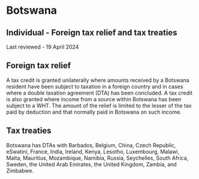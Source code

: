 # Botswana
## Individual - Foreign tax relief and tax treaties
Last reviewed - 19 April 2024
## Foreign tax relief
A tax credit is granted unilaterally where amounts received by a Botswana resident have been subject to taxation in a foreign country and in cases where a double taxation agreement (DTA) has been concluded. A tax credit is also granted where income from a source within Botswana has been subject to a WHT. The amount of the relief is limited to the lesser of the tax paid by deduction and that normally paid in Botswana on such income.
## Tax treaties
Botswana has DTAs with Barbados, Belgium, China, Czech Republic, eSwatini, France, India, Ireland, Kenya, Lesotho, Luxembourg, Malawi, Malta, Mauritius, Mozambique, Namibia, Russia, Seychelles, South Africa, Sweden, the United Arab Emirates, the United Kingdom, Zambia, and Zimbabwe.
